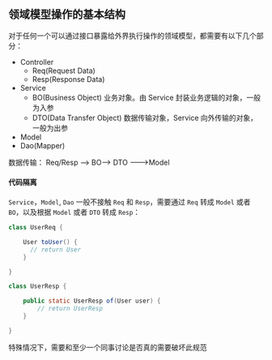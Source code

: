 ## 领域模型操作的基本结构

对于任何一个可以通过接口暴露给外界执行操作的领域模型，都需要有以下几个部分：

* Controller
  * Req(Request Data)
  * Resp(Response Data)
* Service
  * BO(Business Object) 业务对象。由 Service 封装业务逻辑的对象，一般为入参
  * DTO(Data Transfer Object) 数据传输对象，Service 向外传输的对象，一般为出参
* Model
* Dao(Mapper)

数据传输：
Req/Resp --> BO--> DTO --->Model

#### 代码隔离

`Service`，`Model`, `Dao` 一般不接触 `Req` 和 `Resp`，需要通过 `Req` 转成 `Model` 或者 `BO`，以及根据 `Model` 或者 `DTO` 转成 `Resp`：

```java
class UserReq {

    User toUser() {
      // return User
    }

}
```

```java
class UserResp {

    public static UserResp of(User user) {
        // return UserResp
    }

}
```

特殊情况下，需要和至少一个同事讨论是否真的需要破坏此规范
